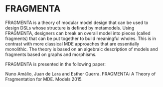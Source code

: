 # FRAGMENTA
FRAGMENTA is a theory of modular model design that can be used to design DSLs whose structure is defined by metamodels. Using FRAGMENTA, designers can break an overall model into pieces (called fragments) that can be put together to build meaningful wholes. This is in contrast with more classical MDE approaches that are essentially monolithic. The theory is based on an algebraic description of models and fragments based on graphs and morphisms.

FRAGMENTA is presented in the following paper:

Nuno Amálio, Juan de Lara and Esther Guerra. FRAGMENTA: A Theory of Fragmentation for MDE. Models 2015.


